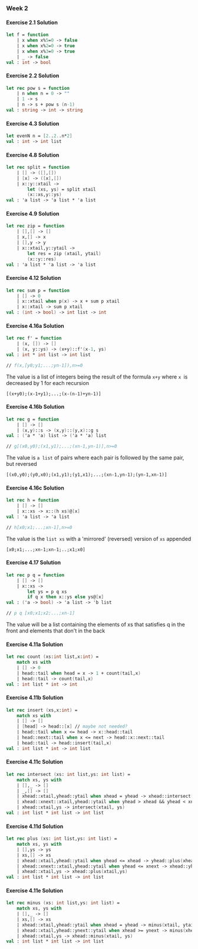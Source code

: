 ### Week 2

#### Exercise 2.1 Solution

```fsharp
let f = function
    | x when x%5=0 -> false
    | x when x%2=0 -> true
    | x when x%3=0 -> true
    | _ -> false
val : int -> bool
```

#### Exercise 2.2 Solution

```fsharp
let rec pow s = function
    | n when n = 0 -> ""
    | 1 -> s
    | n -> s + pow s (n-1)
val : string -> int -> string
```

#### Exercise 4.3 Solution

```fsharp
let evenN n = [2..2..n*2]
val : int -> int list
```

#### Exercise 4.8 Solution

```fsharp
let rec split = function
    | [] -> ([],[])
    | [x] -> ([x],[])
    | x::y::xtail ->
        let (xs, ys) = split xtail
        (x::xs,y::ys)
val : 'a list -> 'a list * 'a list
```

#### Exercise 4.9 Solution

```fsharp
let rec zip = function
    | [],[] -> []
    | x,[] -> x
    | [],y -> y
    | x::xtail,y::ytail ->
        let res = zip (xtail, ytail)
        (x::y::res)
val : 'a list * 'a list -> 'a list
```

#### Exercise 4.12 Solution

```fsharp
let rec sum p = function
    | [] -> 0
    | x::xtail when p(x) -> x + sum p xtail
    | x::xtail -> sum p xtail
val : (int -> bool) -> int list -> int
```

#### Exercise 4.16a Solution

```fsharp
let rec f' = function
    | (x, []) -> []
    | (x, y::ys) -> (x+y)::f'(x-1, ys)
val : int * int list -> int list

// f(x,[y0;y1;...;yn-1]),n>=0
```

The value is a list of integers being the result of the formula `x+y` where `x `is decreased by 1 for each recursion

```
[(x+y0);(x-1+y1);...;(x-(n-1)+yn-1)]
```

#### Exercise 4.16b Solution

```fsharp
let rec g = function
    | [] -> []
    | (x,y)::s -> (x,y)::(y,x)::g s
val : ('a * 'a) list -> ('a * 'a) list

// g[(x0,y0);(x1,y1);...;(xn-1,yn-1)],n>=0
```
The value is `a list` of pairs where each pair is followed by the same pair, but reversed

```
[(x0,y0);(y0,x0);(x1,y1);(y1,x1);...;(xn-1,yn-1);(yn-1,xn-1)]
```

#### Exercise 4.16c Solution

```fsharp
let rec h = function
    | [] -> []
    | x::xs -> x::(h xs)@[x]
val : 'a list -> 'a list

// h[x0;x1;...;xn-1],n>=0
```
The value is the `list xs` with a 'mirrored' (reversed) version of `xs` appended 

```
[x0;x1;...;xn-1;xn-1;..;x1;x0]
```

#### Exercise 4.17 Solution

```fsharp
let rec p q = function
    | [] -> []
    | x::xs ->
        let ys = p q xs
        if q x then x::ys else ys@[x]
val : ('a -> bool) -> 'a list -> 'b list

// p q [x0;x1;x2;...;xn-1]
```

The value will be a list containing the elements of xs that satisfies q in the front and elements that don't in the back

#### Exercise 4.11a Solution

```fsharp
let rec count (xs:int list,x:int) =
    match xs with
    | [] -> 0
    | head::tail when head = x -> 1 + count(tail,x)
    | head::tail -> count(tail,x)
val : int list * int -> int
```

#### Exercise 4.11b Solution

```fsharp
let rec insert (xs,x:int) =
    match xs with
    | [] -> []
    | [head] -> head::[x] // maybe not needed?
    | head::tail when x <= head -> x::head::tail
    | head::next::tail when x <= next -> head::x::next::tail
    | head::tail -> head::insert(tail,x)
val : int list * int -> int list
```

#### Exercise 4.11c Solution

```fsharp
let rec intersect (xs: int list,ys: int list) =
    match xs, ys with
    | [],_ -> []
    | _,[] -> []
    | xhead::xtail,yhead::ytail when xhead = yhead -> xhead::intersect(xtail,ytail)
    | xhead::xnext::xtail,yhead::ytail when yhead > xhead && yhead < xnext -> intersect(xnext::xtail,ytail)
    | xhead::xtail,ys -> intersect(xtail, ys)
val : int list * int list -> int list
```

#### Exercise 4.11d Solution

```fsharp
let rec plus (xs: int list,ys: int list) =
    match xs, ys with
    | [],ys -> ys
    | xs,[] -> xs
    | xhead::xtail,yhead::ytail when yhead <= xhead -> yhead::plus(xhead::xtail,ytail)
    | xhead::xnext::xtail,yhead::ytail when yhead <= xnext -> xhead::yhead::plus(xnext::xtail,ytail)
    | xhead::xtail,ys -> xhead::plus(xtail,ys)
val : int list * int list -> int list
```

#### Exercise 4.11e Solution

```fsharp
let rec minus (xs: int list,ys: int list) =
    match xs, ys with
    | [],_ -> []
    | xs,[] -> xs
    | xhead::xtail,yhead::ytail when xhead = yhead -> minus(xtail, ytail)
    | xhead::xtail,yhead::ynext::ytail when xhead >= ynext -> minus(xhead::xtail,ynext::ytail)
    | xhead::xtail,ys -> xhead::minus(xtail, ys)
val : int list * int list -> int list
```
